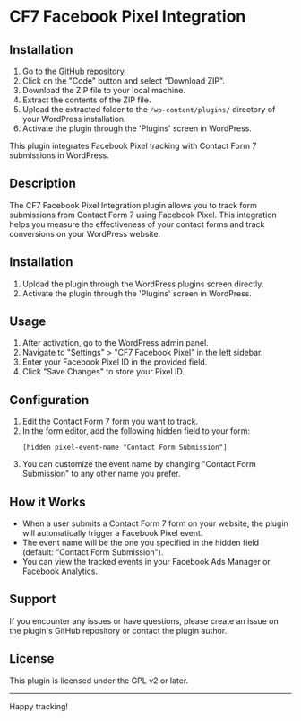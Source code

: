 # CF7 Facebook Pixel Integration

## Installation

1. Go to the [GitHub repository](https://github.com/your-username/cf7-facebook-pixel-integration).
2. Click on the "Code" button and select "Download ZIP".
3. Download the ZIP file to your local machine.
4. Extract the contents of the ZIP file.
5. Upload the extracted folder to the `/wp-content/plugins/` directory of your WordPress installation.
6. Activate the plugin through the 'Plugins' screen in WordPress.


This plugin integrates Facebook Pixel tracking with Contact Form 7 submissions in WordPress.

## Description

The CF7 Facebook Pixel Integration plugin allows you to track form submissions from Contact Form 7 using Facebook Pixel. This integration helps you measure the effectiveness of your contact forms and track conversions on your WordPress website.

## Installation

1. Upload the plugin through the WordPress plugins screen directly.
2. Activate the plugin through the 'Plugins' screen in WordPress.

## Usage

1. After activation, go to the WordPress admin panel.
2. Navigate to "Settings" > "CF7 Facebook Pixel" in the left sidebar.
3. Enter your Facebook Pixel ID in the provided field.
4. Click "Save Changes" to store your Pixel ID.

## Configuration

1. Edit the Contact Form 7 form you want to track.
2. In the form editor, add the following hidden field to your form:
   ```
   [hidden pixel-event-name "Contact Form Submission"]
   ```
3. You can customize the event name by changing "Contact Form Submission" to any other name you prefer.

## How it Works

- When a user submits a Contact Form 7 form on your website, the plugin will automatically trigger a Facebook Pixel event.
- The event name will be the one you specified in the hidden field (default: "Contact Form Submission").
- You can view the tracked events in your Facebook Ads Manager or Facebook Analytics.

## Support

If you encounter any issues or have questions, please create an issue on the plugin's GitHub repository or contact the plugin author.

## License

This plugin is licensed under the GPL v2 or later.

---

Happy tracking!